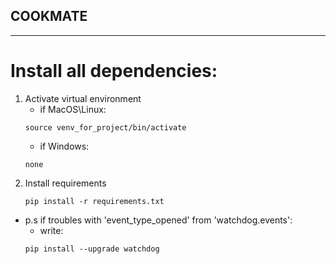 ## COOKMATE

---

# Install all dependencies:
1. Activate virtual environment
    * if MacOS\Linux:
    ```
    source venv_for_project/bin/activate
    ```
    * if Windows:
    ```
    none
    ```
2. Install requirements
    ```
    pip install -r requirements.txt
    ```

* p.s if troubles with 'event_type_opened' from 'watchdog.events':
    * write: 
    ```
    pip install --upgrade watchdog
    ```

